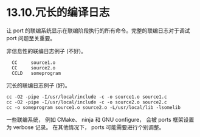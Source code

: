 # 13.10.冗长的编译日志

让 port 的联编系统显示在联编阶段执行的所有命令。完整的联编日志对于调试 port 问题至关重要。

非信息性的联编日志例子 (不好)。

```shell
  CC     source1.o
  CC     source2.o
  CCLD   someprogram
```

冗长的联编日志例子 (好)。

```shell
cc -O2 -pipe -I/usr/local/include -c -o source1.o source1.c
cc -O2 -pipe -I/usr/local/include -c -o source2.o source2.c
cc -o someprogram source1.o source2.o -L/usr/local/lib -lsomelib
```

一些联编系统， 例如 CMake、 ninja 和 GNU configure， 会被 ports 框架设置为 verbose 记录。
在其他情况下， ports 可能需要进行个别调整。

